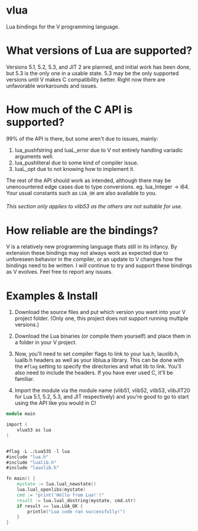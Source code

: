 # vlua
Lua bindings for the V programming language.

# What versions of Lua are supported?
Versions 5.1, 5.2, 5.3, and JIT 2 are planned, and initial work has been done, but 5.3 is the only one in a usable state. 5.3 may be the only supported versions until V makes C compatibility better. Right now there are unfavorable workarounds and issues.

# How much of the C API is supported?
99% of the API is there, but some aren't due to issues, mainly:
1. lua_pushfstring and luaL_error due to V not entirely handling variadic arguments well.
2. lua_pushliteral due to some kind of compiler issue.
3. luaL_opt due to not knowing how to implement it.

The rest of the API should work as intended, although there may be unencountered edge cases due to type conversions. eg. lua_Integer -> i64. Your usual constants such as `LUA_OK` are also available to you.
###### This section only applies to vlib53 as the others are not suitable for use.

# How reliable are the bindings?
V is a relatively new programming language thats still in its infancy. By extension these bindings may not always work as expected due to unforeseen behavior in the compiler, or an update to V changes how the bindings need to be written. I will continue to try and support these bindings as V evolves. Feel free to report any issues.

# Examples & Install
1. Download the source files and put which version you want into your V project folder. (Only one, this project does not support running multiple versions.)

2. Download the Lua binaries (or compile them yourself) and place them in a folder in your V project.

3. Now, you'll need to set compiler flags to link to your lua.h, lauxlib.h, lualib.h headers as well as your liblua.a library. This can be done with the `#flag` setting to specify the directories and what lib to link. You'll also need to include the headers. If you have ever used C, it'll be familiar.

4. Import the module via the module name (vlib51, vlib52, vlib53, vlibJIT20 for Lua 5.1, 5.2, 5.3, and JIT respectively) and you're good to go to start using the API like you would in C!
```v
module main 

import (
	vlua53 as lua
)


#flag -L ./Lua535 -l lua
#include "lua.h"
#include "lualib.h"
#include "lauxlib.h"

fn main() {
	mystate := lua.lual_newstate()
	lua.lual_openlibs(mystate)
	cmd := "print('Hello from Lua!')"
	result := lua.lual_dostring(mystate, cmd.str)
	if result == lua.LUA_OK {
		println("Lua code ran successfully!")
	}
}
```
